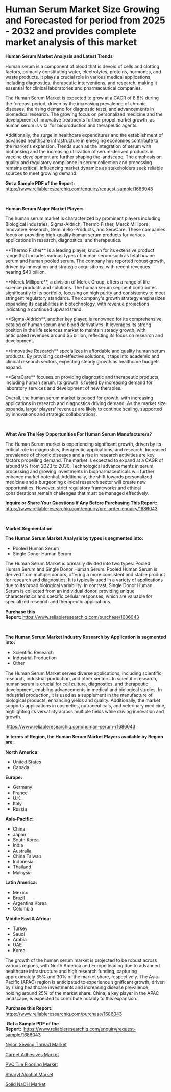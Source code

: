 <p><h1>Human Serum Market Size Growing and Forecasted for period from 2025 - 2032 and provides complete market analysis of this market</h1></p><p><strong>Human Serum Market Analysis and Latest Trends</strong></p>
<p><p>Human serum is a component of blood that is devoid of cells and clotting factors, primarily constituting water, electrolytes, proteins, hormones, and waste products. It plays a crucial role in various medical applications, including diagnostics, therapeutic interventions, and research, making it essential for clinical laboratories and pharmaceutical companies.</p><p>The Human Serum Market is expected to grow at a CAGR of 8.8% during the forecast period, driven by the increasing prevalence of chronic diseases, the rising demand for diagnostic tests, and advancements in biomedical research. The growing focus on personalized medicine and the development of innovative treatments further propel market growth, as human serum is vital for bioproduction and therapeutic agents.</p><p>Additionally, the surge in healthcare expenditures and the establishment of advanced healthcare infrastructure in emerging economies contribute to the market's expansion. Trends such as the integration of serum with biobanking and the increasing utilization of serum-derived products in vaccine development are further shaping the landscape. The emphasis on quality and regulatory compliance in serum collection and processing remains critical, influencing market dynamics as stakeholders seek reliable sources to meet growing demand.</p></p>
<p><strong>Get a Sample PDF of the Report:&nbsp;</strong> <a href="https://www.reliableresearchiq.com/enquiry/request-sample/1686043?utm_campaign=121&utm_medium=2&utm_source=Github&utm_content=ia&utm_term=01042025&utm_id=human-serum">https://www.reliableresearchiq.com/enquiry/request-sample/1686043</a></p>
<p>&nbsp;</p>
<p><strong>Human Serum Major Market Players</strong></p>
<p><p>The human serum market is characterized by prominent players including Biological Industries, Sigma-Aldrich, Thermo Fisher, Merck Millipore, Innovative Research, Gemini Bio-Products, and SeraCare. These companies focus on providing high-quality human serum products for various applications in research, diagnostics, and therapeutics.</p><p>**Thermo Fisher** is a leading player, known for its extensive product range that includes various types of human serum such as fetal bovine serum and human pooled serum. The company has reported robust growth, driven by innovation and strategic acquisitions, with recent revenues nearing $40 billion.</p><p>**Merck Millipore**, a division of Merck Group, offers a range of life science products and solutions. The human serum segment contributes significantly to its portfolio, focusing on high purity and consistency to meet stringent regulatory standards. The company's growth strategy emphasizes expanding its capabilities in biotechnology, with revenue projections indicating a continued upward trend.</p><p>**Sigma-Aldrich**, another key player, is renowned for its comprehensive catalog of human serum and blood derivatives. It leverages its strong position in the life sciences market to maintain steady growth, with anticipated revenues around $5 billion, reflecting its focus on research and development.</p><p>**Innovative Research** specializes in affordable and quality human serum products. By providing cost-effective solutions, it taps into academic and clinical research sectors, expecting steady growth as healthcare budgets expand.</p><p>**SeraCare** focuses on providing diagnostic and therapeutic products, including human serum. Its growth is fueled by increasing demand for laboratory services and development of new therapies.</p><p>Overall, the human serum market is poised for growth, with increasing applications in research and diagnostics driving demand. As the market size expands, larger players' revenues are likely to continue scaling, supported by innovations and strategic collaborations.</p></p>
<p>&nbsp;</p>
<p><strong>What Are The Key Opportunities For Human Serum Manufacturers?</strong></p>
<p><p>The Human Serum market is experiencing significant growth, driven by its critical role in diagnostics, therapeutic applications, and research. Increased prevalence of chronic diseases and a rise in research activities are key factors propelling demand. The market is expected to expand at a CAGR of around 9% from 2023 to 2030. Technological advancements in serum processing and growing investments in biopharmaceuticals will further enhance market potential. Additionally, the shift towards personalized medicine and a burgeoning clinical research sector will create new opportunities. However, strict regulatory frameworks and ethical considerations remain challenges that must be managed effectively.</p></p>
<p><strong>Inquire or Share Your Questions If Any Before Purchasing This Report:</strong> <a href="https://www.reliableresearchiq.com/enquiry/pre-order-enquiry/1686043?utm_campaign=121&utm_medium=2&utm_source=Github&utm_content=ia&utm_term=01042025&utm_id=human-serum">https://www.reliableresearchiq.com/enquiry/pre-order-enquiry/1686043</a></p>
<p>&nbsp;</p>
<p><strong>Market Segmentation</strong></p>
<p><strong>The Human Serum Market Analysis by types is segmented into:</strong></p>
<p><ul><li>Pooled Human Serum</li><li>Single Donor Human Serum</li></ul></p>
<p><p>The Human Serum Market is primarily divided into two types: Pooled Human Serum and Single Donor Human Serum. Pooled Human Serum is derived from multiple donors, offering a more consistent and stable product for research and diagnostics. It is typically used in a variety of applications due to its broad biological variability. In contrast, Single Donor Human Serum is collected from an individual donor, providing unique characteristics and specific cellular responses, which are valuable for specialized research and therapeutic applications.</p></p>
<p><strong>Purchase this Report:&nbsp;</strong><a href="https://www.reliableresearchiq.com/purchase/1686043?utm_campaign=121&utm_medium=2&utm_source=Github&utm_content=ia&utm_term=01042025&utm_id=human-serum">https://www.reliableresearchiq.com/purchase/1686043</a></p>
<p>&nbsp;</p>
<p><strong>The Human Serum Market Industry Research by Application is segmented into:</strong></p>
<p><ul><li>Scientific Research</li><li>Industrial Production</li><li>Other</li></ul></p>
<p><p>The Human Serum Market serves diverse applications, including scientific research, industrial production, and other sectors. In scientific research, human serum is crucial for cell culture, diagnostics, and therapeutic development, enabling advancements in medical and biological studies. In industrial production, it is used as a supplement in the manufacture of biological products, enhancing yields and quality. Additionally, the market supports applications in cosmetics, nutraceuticals, and veterinary medicine, highlighting its versatility across multiple fields while driving innovation and growth.</p></p>
<p><a href="https://www.reliableresearchiq.com/human-serum-r1686043?utm_campaign=121&utm_medium=2&utm_source=Github&utm_content=ia&utm_term=01042025&utm_id=human-serum">&nbsp;https://www.reliableresearchiq.com/human-serum-r1686043</a></p>
<p><strong>In terms of Region, the Human Serum Market Players available by Region are:</strong></p>
<p>
    <p> <strong> North America: </strong>
        <ul>
            <li>United States</li>
            <li>Canada</li>
        </ul>
        </p> 
    <p> <strong> Europe: </strong>
        <ul>
            <li>Germany</li>
            <li>France</li>
            <li>U.K.</li>
            <li>Italy</li>
            <li>Russia</li>
        </ul>
        </p> 
    <p> <strong> Asia-Pacific: </strong>
        <ul>
            <li>China</li>
            <li>Japan</li>
            <li>South Korea</li>
            <li>India</li>
            <li>Australia</li>
            <li>China Taiwan</li>
            <li>Indonesia</li>
            <li>Thailand</li>
            <li>Malaysia</li>
        </ul>
        </p> 
    <p> <strong> Latin America: </strong>
        <ul>
            <li>Mexico</li>
            <li>Brazil</li>
            <li>Argentina Korea</li>
            <li>Colombia</li>
        </ul>
        </p> 
    <p> <strong> Middle East & Africa: </strong>
        <ul>
            <li>Turkey</li>
            <li>Saudi</li>
            <li>Arabia</li>
            <li>UAE</li>
            <li>Korea</li>
        </ul>
    </p>
    </p>
<p><p>The growth of the human serum market is projected to be robust across various regions, with North America and Europe leading due to advanced healthcare infrastructure and high research funding, capturing approximately 35% and 30% of the market share, respectively. The Asia-Pacific (APAC) region is anticipated to experience significant growth, driven by rising healthcare investments and increasing disease prevalence, holding around 25% of the market share. China, a key player in the APAC landscape, is expected to contribute notably to this expansion.</p></p>
<p><strong>Purchase this Report: </strong><a href="https://www.reliableresearchiq.com/purchase/1686043?utm_campaign=121&utm_medium=2&utm_source=Github&utm_content=ia&utm_term=01042025&utm_id=human-serum">https://www.reliableresearchiq.com/purchase/1686043</a></p>
<p>&nbsp;<strong>Get a Sample PDF of the Report:&nbsp;&nbsp;</strong><a href="https://www.reliableresearchiq.com/enquiry/request-sample/1686043?utm_campaign=121&utm_medium=2&utm_source=Github&utm_content=ia&utm_term=01042025&utm_id=human-serum">https://www.reliableresearchiq.com/enquiry/request-sample/1686043</a></p>
<p><strong></strong></p>
<p><p><a href="https://github.com/afghatakito29/Market-Research-Report-List-1/blob/main/nylon-sewing-thread-market.md?utm_campaign=121&utm_medium=2&utm_source=Github&utm_content=ia&utm_term=01042025&utm_id=human-serum">Nylon Sewing Thread Market</a></p><p><a href="https://github.com/moorsdorak31/Market-Research-Report-List-1/blob/main/carpet-adhesives-market.md?utm_campaign=121&utm_medium=2&utm_source=Github&utm_content=ia&utm_term=01042025&utm_id=human-serum">Carpet Adhesives Market</a></p><p><a href="https://github.com/vespigeakexc/Market-Research-Report-List-1/blob/main/pvc-tile-flooring-market.md?utm_campaign=121&utm_medium=2&utm_source=Github&utm_content=ia&utm_term=01042025&utm_id=human-serum">PVC Tile Flooring Market</a></p><p><a href="https://github.com/eimutelufta/Market-Research-Report-List-1/blob/main/stearyl-alcohol-market.md?utm_campaign=121&utm_medium=2&utm_source=Github&utm_content=ia&utm_term=01042025&utm_id=human-serum">Stearyl Alcohol Market</a></p><p><a href="https://github.com/bartzthateis/Market-Research-Report-List-1/blob/main/solid-naoh-market.md?utm_campaign=121&utm_medium=2&utm_source=Github&utm_content=ia&utm_term=01042025&utm_id=human-serum">Solid NaOH Market</a></p></p>